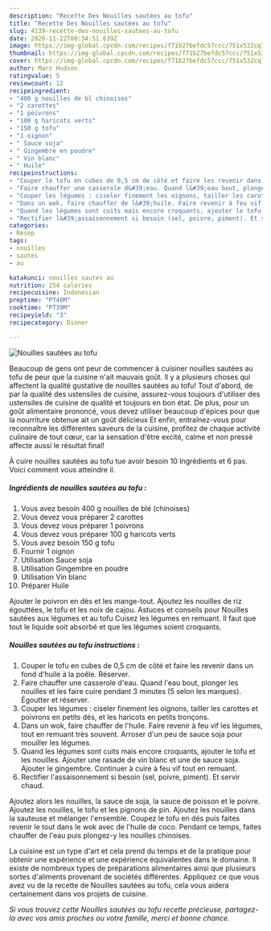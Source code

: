 ```yaml
---
description: "Recette Des Nouilles sautées au tofu"
title: "Recette Des Nouilles sautées au tofu"
slug: 4139-recette-des-nouilles-sautees-au-tofu
date: 2020-11-22T00:34:51.639Z
image: https://img-global.cpcdn.com/recipes/f71b27befdc57ccc/751x532cq70/nouilles-sautees-au-tofu-photo-principale-de-la-recette.jpg
thumbnail: https://img-global.cpcdn.com/recipes/f71b27befdc57ccc/751x532cq70/nouilles-sautees-au-tofu-photo-principale-de-la-recette.jpg
cover: https://img-global.cpcdn.com/recipes/f71b27befdc57ccc/751x532cq70/nouilles-sautees-au-tofu-photo-principale-de-la-recette.jpg
author: Marc Hudson
ratingvalue: 5
reviewcount: 12
recipeingredient:
- "400 g nouilles de bl chinoises"
- "2 carottes"
- "1 poivrons"
- "100 g haricots verts"
- "150 g tofu"
- "1 oignon"
- " Sauce soja"
- " Gingembre en poudre"
- " Vin blanc"
- " Huile"
recipeinstructions:
- "Couper le tofu en cubes de 0,5 cm de côté et faire les revenir dans un fond d&#39;huile à la poêle. Réserver."
- "Faire chauffer une casserole d&#39;eau. Quand l&#39;eau bout, plonger les nouilles et les faire cuire pendant 3 minutes (5 selon les marques). Égoutter et réserver."
- "Couper les légumes : ciseler finement les oignons, tailler les carottes et poivrons en petits dés, et les haricots en petits tronçons."
- "Dans un wok, faire chauffer de l&#39;huile. Faire revenir à feu vif les légumes, tout en remuant très souvent. Arroser d&#39;un peu de sauce soja pour mouiller les légumes."
- "Quand les légumes sont cuits mais encore croquants, ajouter le tofu et les nouilles. Ajouter une rasade de vin blanc et une de sauce soja. Ajouter le gingembre. Continuer à cuire à feu vif tout en remuant."
- "Rectifier l&#39;assaisonnement si besoin (sel, poivre, piment). Et servir chaud."
categories:
- Resep
tags:
- nouilles
- sautes
- au

katakunci: nouilles sautes au 
nutrition: 254 calories
recipecuisine: Indonesian
preptime: "PT40M"
cooktime: "PT39M"
recipeyield: "3"
recipecategory: Dinner

---
```



![Nouilles sautées au tofu](https://img-global.cpcdn.com/recipes/f71b27befdc57ccc/751x532cq70/nouilles-sautees-au-tofu-photo-principale-de-la-recette.jpg)

Beaucoup de gens ont peur de commencer à cuisiner nouilles sautées au tofu de peur que la cuisine n'ait mauvais goût. Il y a plusieurs choses qui affectent la qualité gustative de nouilles sautées au tofu! Tout d'abord, de par la qualité des ustensiles de cuisine, assurez-vous toujours d'utiliser des ustensiles de cuisine de qualité et toujours en bon état. De plus, pour un goût alimentaire prononcé, vous devez utiliser beaucoup d'épices pour que la nourriture obtenue ait un goût délicieux Et enfin, entraînez-vous pour reconnaître les différentes saveurs de la cuisine, profitez de chaque activité culinaire de tout cœur, car la sensation d'être excité, calme et non pressé affecte aussi le résultat final!

<!--inarticleads1-->

À cuire nouilles sautées au tofu tue avoir besoin 10 Ingrédients et 6 pas. Voici comment vous atteindre il.

##### Ingrédients de nouilles sautées au tofu :

1. Vous avez besoin 400 g nouilles de blé (chinoises)
1. Vous devez vous préparer 2 carottes
1. Vous devez vous préparer 1 poivrons
1. Vous devez vous préparer 100 g haricots verts
1. Vous avez besoin 150 g tofu
1. Fournir 1 oignon
1. Utilisation  Sauce soja
1. Utilisation  Gingembre en poudre
1. Utilisation  Vin blanc
1. Préparer  Huile


Ajouter le poivron en dès et les mange-tout. Ajoutez les nouilles de riz égouttées, le tofu et les noix de cajou. Astuces et conseils pour Nouilles sautées aux légumes et au tofu Cuisez les légumes en remuant. Il faut que tout le liquide soit absorbé et que les légumes soient croquants. 

<!--inarticleads2-->

##### Nouilles sautées au tofu instructions :

1. Couper le tofu en cubes de 0,5 cm de côté et faire les revenir dans un fond d&#39;huile à la poêle. Réserver.
1. Faire chauffer une casserole d&#39;eau. Quand l&#39;eau bout, plonger les nouilles et les faire cuire pendant 3 minutes (5 selon les marques). Égoutter et réserver.
1. Couper les légumes : ciseler finement les oignons, tailler les carottes et poivrons en petits dés, et les haricots en petits tronçons.
1. Dans un wok, faire chauffer de l&#39;huile. Faire revenir à feu vif les légumes, tout en remuant très souvent. Arroser d&#39;un peu de sauce soja pour mouiller les légumes.
1. Quand les légumes sont cuits mais encore croquants, ajouter le tofu et les nouilles. Ajouter une rasade de vin blanc et une de sauce soja. Ajouter le gingembre. Continuer à cuire à feu vif tout en remuant.
1. Rectifier l&#39;assaisonnement si besoin (sel, poivre, piment). Et servir chaud.


Ajoutez alors les nouilles, la sauce de soja, la sauce de poisson et le poivre. Ajoutez les nouilles, le tofu et les pignons de pin. Ajoutez les nouilles dans la sauteuse et mélanger l&#39;ensemble. Coupez le tofu en dés puis faites revenir le tout dans le wok avec de l&#39;huile de coco. Pendant ce temps, faites chauffer de l&#39;eau puis plongez-y les nouilles chinoises. 

<!--inarticleads1-->

<p>
La cuisine est un type d'art et cela prend du temps et de la pratique pour obtenir une expérience et une expérience équivalentes dans le domaine. Il existe de nombreux types de préparations alimentaires ainsi que plusieurs sortes d'aliments provenant de sociétés différentes. Appliquez ce que vous avez vu de la recette de Nouilles sautées au tofu, cela vous aidera certainement dans vos projets de cuisine.
</p>

<p>
<i>Si vous trouvez cette Nouilles sautées au tofu recette précieuse, partagez-la avec vos amis proches ou votre famille, merci et bonne chance.</i>
</p>

